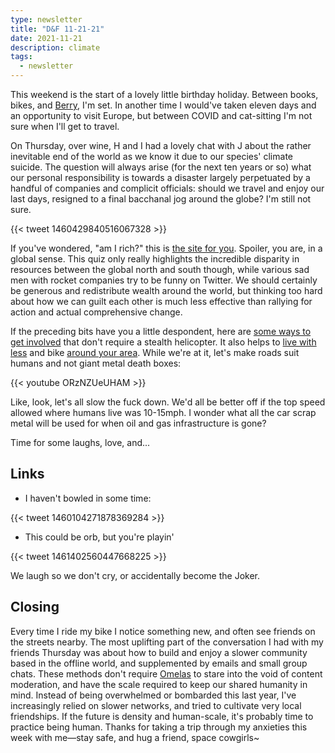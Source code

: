 ```yaml
---
type: newsletter
title: "D&F 11-21-21"
date: 2021-11-21
description: climate
tags:
  - newsletter
---
```


This weekend is the start of a lovely little birthday holiday. Between books, bikes, and [Berry](https://mattberry.bandcamp.com/album/witchazel-tenth-anniversary-reissue), I'm set. In another time I would've taken eleven days and an opportunity to visit Europe, but between COVID and cat-sitting I'm not sure when I'll get to travel.

On Thursday, over wine, H and I had a lovely chat with J about the rather inevitable end of the world as we know it due to our species' climate suicide. The question will always arise (for the next ten years or so) what our personal responsibility is towards a disaster largely perpetuated by a handful of companies and complicit officials: should we travel and enjoy our last days, resigned to a final bacchanal jog around the globe? I'm still not sure.

{{< tweet 1460429840516067328 >}}

If you've wondered, "am I rich?" this is [the site for you](https://howrichami.givingwhatwecan.org/how-rich-am-i). Spoiler, you are, in a global sense. This quiz only really highlights the incredible disparity in resources between the global north and south though, while various sad men with rocket companies try to be funny on Twitter. We should certainly be generous and redistribute wealth around the world, but thinking too hard about how we can guilt each other is much less effective than rallying for action and actual comprehensive change.

If the preceding bits have you a little despondent, here are [some ways to get involved](https://www.escapethecity.org/article/how-to-put-sustainability-at-the-heart-of-your-career) that don't require a stealth helicopter. It also helps to [live with less](https://www.bloomberg.com/opinion/articles/2021-11-12/personal-finance-americans-need-to-live-more-like-europeans) and bike [around your area](https://papersky.jp/en/electric-ride-misaki/). While we're at it, let's make roads suit humans and not giant metal death boxes:

{{< youtube ORzNZUeUHAM >}}

Like, look, let's all slow the fuck down. We'd all be better off if the top speed allowed where humans live was 10-15mph. I wonder what all the car scrap metal will be used for when oil and gas infrastructure is gone?

Time for some laughs, love, and...

## Links

- I haven't bowled in some time:

{{< tweet 1460104271878369284 >}}

- This could be orb, but you're playin'

{{< tweet 1461402560447668225 >}}

We laugh so we don't cry, or accidentally become the Joker.

## Closing

Every time I ride my bike I notice something new, and often see friends on the streets nearby. The most uplifting part of the conversation I had with my friends Thursday was about how to build and enjoy a slower community based in the offline world, and supplemented by emails and small group chats. These methods don't require [Omelas](https://www.utilitarianism.com/nu/omelas.pdf) to stare into the void of content moderation, and have the scale required to keep our shared humanity in mind. Instead of being overwhelmed or bombarded this last year, I've increasingly relied on slower networks, and tried to cultivate very local friendships. If the future is density and human-scale, it's probably time to practice being human. Thanks for taking a trip through my anxieties this week with me—stay safe, and hug a friend, space cowgirls~